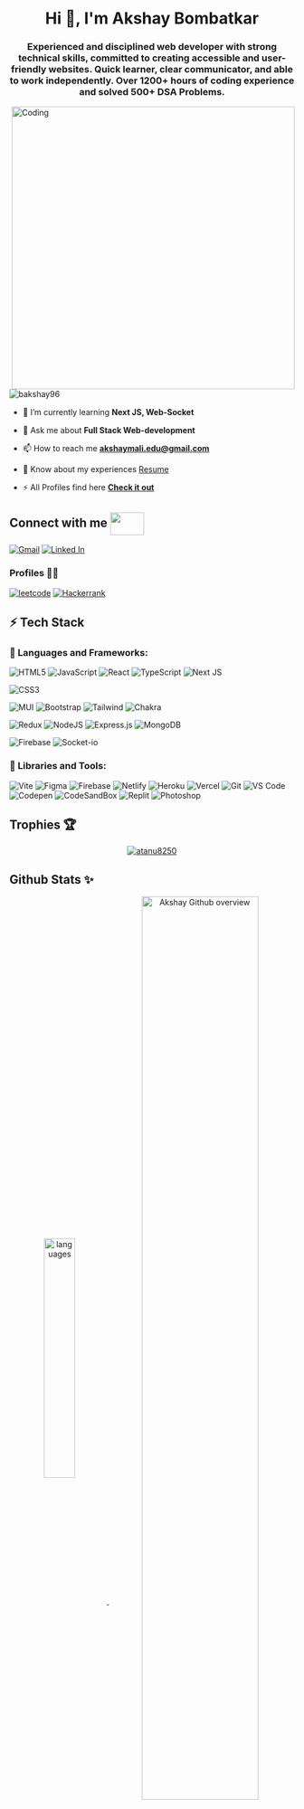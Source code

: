 <!-- <img align="center" width="100%" src = "https://user-images.githubusercontent.com/94675329/210436684-dfccd082-ebf6-4970-9650-cc61777d4011.png" alt = "Coding"> -->

<h1 align="center">Hi 👋, I'm Akshay Bombatkar </h1>
<h3 align="center">Experienced and disciplined web developer with strong technical skills, committed to creating accessible and user-friendly websites. Quick learner, clear communicator, and able to work independently. Over 1200+ hours of coding experience and solved 500+ DSA Problems.</h3>

<img align="right" width="500px" src = "https://www.wingstechsolutions.com/wp-content/uploads/2022/03/full-stack-development.gif" alt = "Coding">


<p align="left"> <img src="https://komarev.com/ghpvc/?username=bakshay96&label=Profile%20views&color=0e75b6&style=flat" alt="bakshay96" /> </p>

- 🌱 I’m currently learning **Next JS, Web-Socket** <img width="15" src="https://i.gifer.com/origin/b3/b34dc1592ae8556da933835c0d532738_w200.webp">

- 💬 Ask me about **Full Stack Web-development** <img width="15" src="https://i.gifer.com/origin/b3/b34dc1592ae8556da933835c0d532738_w200.webp">

- 📫 How to reach me **akshaymali.edu@gmail.com** <img width="15" src="https://i.gifer.com/origin/b3/b34dc1592ae8556da933835c0d532738_w200.webp">

- 📄 Know about my experiences [Resume](https://drive.google.com/file/d/1GOj_2HXTBDILQ1xfynzR-T8wWc0mRbkH/view?usp=share_link)

- ⚡ All Profiles find here **[Check it out](https://bio.link/akshay_bombatkar)** 


## Connect with me <img src='https://raw.githubusercontent.com/rahulbanerjee26/githubProfileReadmeGenerator/main/gifs/handShake.gif' width="60px" height="40px" align="center"/>
[![Gmail](https://img.shields.io/badge/Gmail-D14836?style=for-the-badge&logo=gmail&logoColor=white)](mailto:akshaymali.edu@gmail.com)
[![Linked In](https://img.shields.io/badge/LinkedIn-0077B5?style=for-the-badge&logo=linkedin&logoColor=white)](https://www.linkedin.com/in/akshayb-profile)


### Profiles 👨‍🎓
[![leetcode](https://img.shields.io/badge/-LeetCode-FFA116?style=for-the-badge&logo=LeetCode&logoColor=black)]()
[![Hackerrank](https://img.shields.io/badge/-Hackerrank-2EC866?style=for-the-badge&logo=HackerRank&logoColor=white)]()



## ⚡ Tech Stack

### 🚀 Languages and Frameworks:

![HTML5](https://img.shields.io/badge/html5-%23E34F26.svg?style=for-the-badge&logo=html5&logoColor=white)
![JavaScript](https://img.shields.io/badge/javascript-%23323330.svg?style=for-the-badge&logo=javascript&logoColor=%23F7DF1E)
![React](https://img.shields.io/badge/react-%2320232a.svg?style=for-the-badge&logo=react&logoColor=%2361DAFB)
![TypeScript](https://img.shields.io/badge/typescript-%23007ACC.svg?style=for-the-badge&logo=typescript&logoColor=white)
![Next JS](https://img.shields.io/badge/Next-black?style=for-the-badge&logo=next.js&logoColor=white)

![CSS3](https://img.shields.io/badge/css3-%231572B6.svg?style=for-the-badge&logo=css3&logoColor=white)

![MUI](https://img.shields.io/badge/Material%20UI-007FFF?style=for-the-badge&logo=mui&logoColor=white)
![Bootstrap](https://img.shields.io/badge/Bootstrap-563D7C?style=for-the-badge&logo=bootstrap&logoColor=white)
![Tailwind](https://img.shields.io/badge/Tailwind_CSS-38B2AC?style=for-the-badge&logo=tailwind-css&logoColor=white)
![Chakra](https://img.shields.io/badge/chakra-%234ED1C5.svg?style=for-the-badge&logo=chakraui&logoColor=white)

![Redux](https://img.shields.io/badge/redux-%23593d88.svg?style=for-the-badge&logo=redux&logoColor=white)
![NodeJS](https://img.shields.io/badge/node.js-6DA55F?style=for-the-badge&logo=node.js&logoColor=white)
![Express.js](https://img.shields.io/badge/express.js-%23404d59.svg?style=for-the-badge&logo=express&logoColor=%2361DAFB)
![MongoDB](https://img.shields.io/badge/MongoDB-%234ea94b.svg?style=for-the-badge&logo=mongodb&logoColor=white)

![Firebase](https://img.shields.io/badge/firebase-ffca28?style=for-the-badge&logo=firebase&logoColor=black)
![Socket-io](https://img.shields.io/badge/Socket.io-010101?&style=for-the-badge&logo=Socket.io&logoColor=white)





### 🧩 Libraries and Tools:

![Vite](https://img.shields.io/badge/Vite-B73BFE?style=for-the-badge&logo=vite&logoColor=FFD62E)
![Figma](https://img.shields.io/badge/Figma-F24E1E?style=for-the-badge&logo=figma&logoColor=white)
![Firebase](https://img.shields.io/badge/firebase-%23039BE5.svg?style=for-the-badge&logo=firebase)
![Netlify](https://img.shields.io/badge/netlify-%23000000.svg?style=for-the-badge&logo=netlify&logoColor=#00C7B7)
![Heroku](https://img.shields.io/badge/heroku-%23430098.svg?style=for-the-badge&logo=heroku&logoColor=white)
![Vercel](https://img.shields.io/badge/vercel-%23000000.svg?style=for-the-badge&logo=vercel&logoColor=white)
![Git](https://img.shields.io/badge/GIT-E44C30?style=for-the-badge&logo=git&logoColor=white)
![VS Code](https://img.shields.io/badge/VSCode-0078D4?style=for-the-badge&logo=visual%20studio%20code&logoColor=white)
![Codepen](https://img.shields.io/badge/Codepen-000000?style=for-the-badge&logo=codepen&logoColor=white)
![CodeSandBox](https://img.shields.io/badge/Codesandbox-000000?style=for-the-badge&logo=CodeSandbox&logoColor=white)
![Replit](https://img.shields.io/badge/replit-667881?style=for-the-badge&logo=replit&logoColor=#f26201)
![Photoshop](https://img.shields.io/badge/Adobe%20Photoshop-31A8FF?style=for-the-badge&logo=Adobe%20Photoshop&logoColor=black)


<!-- Trophies -->

## Trophies 🏆
<p align="center" >
	<a href="https://github.com/bakshay96">
		<img src="https://github-profile-trophy.vercel.app/?username=bakshay96&theme=monokai&no-frame=false&no-bg=true&margin-w=4" alt="atanu8250" />
	</a>
</p> 

<!-- Github Stats -->

## Github Stats ✨

<p align="center">
	<a href="https://github.com/bakshay96">
		<img width="33%" align="center" alt="languages" src="https://github-readme-stats.vercel.app/api/top-langs/?username=bakshay96&layout=compact&hide_border=true&theme=radical" />
	</a>
	<a href="https://github.com/bakshay96">
		<img width="64%" align="center" src="https://github-profile-summary-cards.vercel.app/api/cards/profile-details?username=bakshay96&theme=radical" alt="Akshay Github overview"/>
	</a>
</p>

<p align="center">
	<a href="https://github.com/bakshay96">
  		<img width="47%" src="https://github-readme-stats.vercel.app/api?username=bakshay96&show_icons=true&locale=en&layout=compact&hide_border=true&theme=radical" alt="bakshay96" />
	</a>
	<a href="https://github.com/bakshay96">
		<img width="50%" src="https://github-readme-streak-stats.herokuapp.com/?user=bakshay96&layout=compact&hide_border=true&theme=radical" alt="bakshay96" />
	</a>
</p>

<!-- Footer image -->
<img src="https://raw.githubusercontent.com/Trilokia/Trilokia/379277808c61ef204768a61bbc5d25bc7798ccf1/bottom_header.svg"/>


<!-- ![autotron-img](https://github.com/Atanu8250/Atanu8250/assets/94675329/18ee4aa4-6ee4-4a2c-aa82-fa4f8e83f630)
 -->
